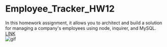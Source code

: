 # Employee_Tracker_HW12

In this homework assignment, it allows you to architect and build a solution for managing a company's employees using node, inquirer, and MySQL.
<br/>
[LINK](https://youtu.be/74tBHD4pqDQ)
<br/>
![gif](gif.gif)
<br/>


